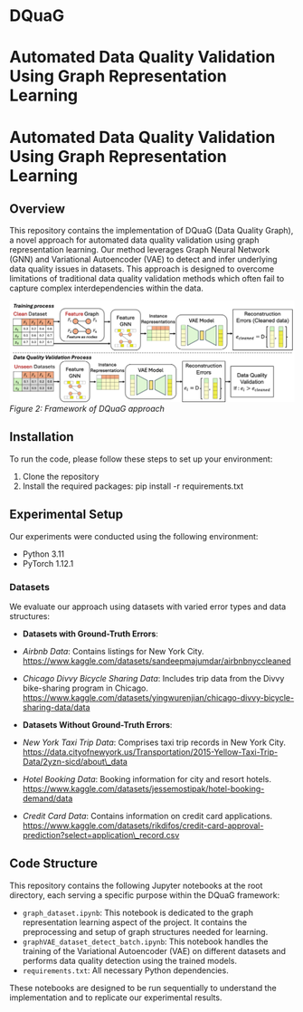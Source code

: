 # DQuaG
Automated Data Quality Validation Using Graph Representation Learning
=======
# Automated Data Quality Validation Using Graph Representation Learning

## Overview

This repository contains the implementation of DQuaG (Data Quality Graph), a novel approach for automated data quality validation using graph representation learning. Our method leverages Graph Neural Network (GNN) and Variational Autoencoder (VAE) to detect and infer underlying data quality issues in datasets. This approach is designed to overcome limitations of traditional data quality validation methods which often fail to capture complex interdependencies within the data.

![DQuaG Framework](Figure/framework.png)
*Figure 2: Framework of DQuaG approach*

## Installation

To run the code, please follow these steps to set up your environment:

1. Clone the repository
2. Install the required packages:
pip install -r requirements.txt


## Experimental Setup

Our experiments were conducted using the following environment:

- Python 3.11
- PyTorch 1.12.1


### Datasets

We evaluate our approach using datasets with varied error types and data structures:

- **Datasets with Ground-Truth Errors**:
- *Airbnb Data*: Contains listings for New York City. https://www.kaggle.com/datasets/sandeepmajumdar/airbnbnyccleaned
- *Chicago Divvy Bicycle Sharing Data*: Includes trip data from the Divvy bike-sharing program in Chicago. https://www.kaggle.com/datasets/yingwurenjian/chicago-divvy-bicycle-sharing-data/data

- **Datasets Without Ground-Truth Errors**:
- *New York Taxi Trip Data*: Comprises taxi trip records in New York City. https://data.cityofnewyork.us/Transportation/2015-Yellow-Taxi-Trip-Data/2yzn-sicd/about\_data
- *Hotel Booking Data*: Booking information for city and resort hotels. https://www.kaggle.com/datasets/jessemostipak/hotel-booking-demand/data
- *Credit Card Data*: Contains information on credit card applications. https://www.kaggle.com/datasets/rikdifos/credit-card-approval-prediction?select=application\_record.csv


## Code Structure

This repository contains the following Jupyter notebooks at the root directory, each serving a specific purpose within the DQuaG framework:

- `graph_dataset.ipynb`: This notebook is dedicated to the graph representation learning aspect of the project. It contains the preprocessing and setup of graph structures needed for learning.
- `graphVAE_dataset_detect_batch.ipynb`: This notebook handles the training of the Variational Autoencoder (VAE) on different datasets and performs data quality detection using the trained models.
- `requirements.txt`: All necessary Python dependencies.
  
These notebooks are designed to be run sequentially to understand the implementation and to replicate our experimental results.




